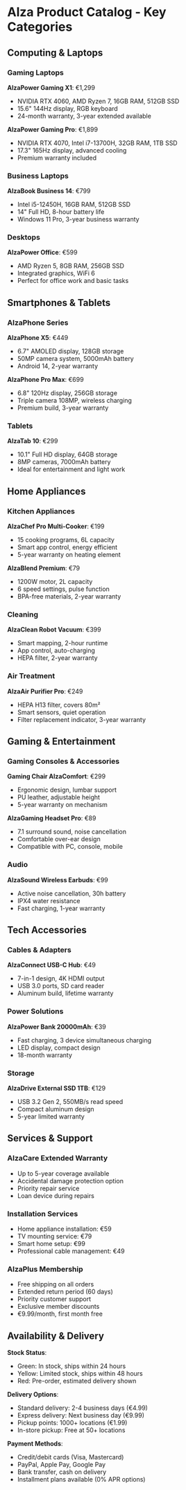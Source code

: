 # Alza Product Catalog - Key Categories

## Computing & Laptops

### Gaming Laptops
**AlzaPower Gaming X1**: €1,299
- NVIDIA RTX 4060, AMD Ryzen 7, 16GB RAM, 512GB SSD
- 15.6" 144Hz display, RGB keyboard
- 24-month warranty, 3-year extended available

**AlzaPower Gaming Pro**: €1,899  
- NVIDIA RTX 4070, Intel i7-13700H, 32GB RAM, 1TB SSD
- 17.3" 165Hz display, advanced cooling
- Premium warranty included

### Business Laptops
**AlzaBook Business 14**: €799
- Intel i5-12450H, 16GB RAM, 512GB SSD
- 14" Full HD, 8-hour battery life
- Windows 11 Pro, 3-year business warranty

### Desktops
**AlzaPower Office**: €599
- AMD Ryzen 5, 8GB RAM, 256GB SSD
- Integrated graphics, WiFi 6
- Perfect for office work and basic tasks

## Smartphones & Tablets

### AlzaPhone Series
**AlzaPhone X5**: €449
- 6.7" AMOLED display, 128GB storage
- 50MP camera system, 5000mAh battery
- Android 14, 2-year warranty

**AlzaPhone Pro Max**: €699
- 6.8" 120Hz display, 256GB storage  
- Triple camera 108MP, wireless charging
- Premium build, 3-year warranty

### Tablets
**AlzaTab 10**: €299
- 10.1" Full HD display, 64GB storage
- 8MP cameras, 7000mAh battery
- Ideal for entertainment and light work

## Home Appliances

### Kitchen Appliances
**AlzaChef Pro Multi-Cooker**: €199
- 15 cooking programs, 6L capacity
- Smart app control, energy efficient
- 5-year warranty on heating element

**AlzaBlend Premium**: €79
- 1200W motor, 2L capacity
- 6 speed settings, pulse function
- BPA-free materials, 2-year warranty

### Cleaning
**AlzaClean Robot Vacuum**: €399
- Smart mapping, 2-hour runtime
- App control, auto-charging
- HEPA filter, 2-year warranty

### Air Treatment
**AlzaAir Purifier Pro**: €249
- HEPA H13 filter, covers 80m²
- Smart sensors, quiet operation
- Filter replacement indicator, 3-year warranty

## Gaming & Entertainment

### Gaming Consoles & Accessories
**Gaming Chair AlzaComfort**: €299
- Ergonomic design, lumbar support
- PU leather, adjustable height
- 5-year warranty on mechanism

**AlzaGaming Headset Pro**: €89
- 7.1 surround sound, noise cancellation
- Comfortable over-ear design
- Compatible with PC, console, mobile

### Audio
**AlzaSound Wireless Earbuds**: €99
- Active noise cancellation, 30h battery
- IPX4 water resistance
- Fast charging, 1-year warranty

## Tech Accessories

### Cables & Adapters
**AlzaConnect USB-C Hub**: €49
- 7-in-1 design, 4K HDMI output
- USB 3.0 ports, SD card reader
- Aluminum build, lifetime warranty

### Power Solutions
**AlzaPower Bank 20000mAh**: €39
- Fast charging, 3 device simultaneous charging
- LED display, compact design
- 18-month warranty

### Storage
**AlzaDrive External SSD 1TB**: €129
- USB 3.2 Gen 2, 550MB/s read speed
- Compact aluminum design
- 5-year limited warranty

## Services & Support

### AlzaCare Extended Warranty
- Up to 5-year coverage available
- Accidental damage protection option
- Priority repair service
- Loan device during repairs

### Installation Services  
- Home appliance installation: €59
- TV mounting service: €79
- Smart home setup: €99
- Professional cable management: €49

### AlzaPlus Membership
- Free shipping on all orders
- Extended return period (60 days)  
- Priority customer support
- Exclusive member discounts
- €9.99/month, first month free

## Availability & Delivery

**Stock Status**:
- Green: In stock, ships within 24 hours
- Yellow: Limited stock, ships within 48 hours  
- Red: Pre-order, estimated delivery shown

**Delivery Options**:
- Standard delivery: 2-4 business days (€4.99)
- Express delivery: Next business day (€9.99)
- Pickup points: 1000+ locations (€1.99)
- In-store pickup: Free at 50+ locations

**Payment Methods**:
- Credit/debit cards (Visa, Mastercard)
- PayPal, Apple Pay, Google Pay
- Bank transfer, cash on delivery
- Installment plans available (0% APR options)